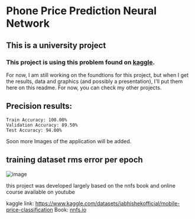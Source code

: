 # Phone Price Prediction Neural Network

## This is a university project

### This project is using this problem found on [kaggle](https://www.kaggle.com/datasets/iabhishekofficial/mobile-price-classification).

For now, I am still working on the foundtions for this project, but when I get the results, data and graphics (and possibly a presentation), I'll put them here on this readme. For now, you can check my other projects.


## Precision results:

    Train Accuracy: 100.00%
    Validation Accuracy: 89.50%
    Test Accuracy: 94.00%

Soon more Images of the application will be added.
## training dataset rms error per epoch
    
![image](https://github.com/TeuPremium/Phone_Price_Prediction/assets/50275359/3435effe-c729-4475-848b-c1981feaca4e)

this project was developed largely based on the nnfs book and online course available on youtube

kaggle link:
https://www.kaggle.com/datasets/iabhishekofficial/mobile-price-classification
Book:
[nnfs.io](https://nnfs.io/)
